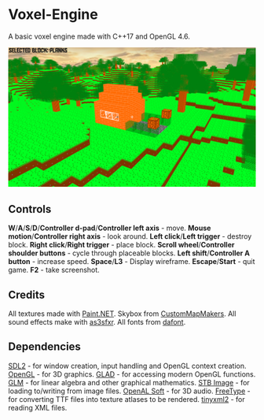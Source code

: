 # Voxel-Engine
 A basic voxel engine made with C++17 and OpenGL 4.6.

 ![Game of Life](build/screenshots/screenshot_15826877922924566.png)

## Controls
 **W**/**A**/**S**/**D**/**Controller d-pad**/**Controller left axis** - move.
 **Mouse motion**/**Controller right axis** - look around.
 **Left click**/**Left trigger** - destroy block.
 **Right click**/**Right trigger** - place block.
 **Scroll wheel**/**Controller shoulder buttons** - cycle through placeable blocks.
 **Left shift**/**Controller A button** - increase speed.
 **Space**/**L3** - Display wireframe.
 **Escape**/**Start** - quit game.
 **F2** - take screenshot.

 ## Credits
 All textures made with [Paint.NET](https://www.getpaint.net/).
	Skybox from [CustomMapMakers](http://www.custommapmakers.org/skyboxes.php).
 All sound effects make with [as3sfxr](https://www.superflashbros.net/as3sfxr/).
 All fonts from [dafont](https://www.dafont.com/aldo-the-apache.font).

 ## Dependencies
 [SDL2](https://www.libsdl.org/index.php) - for window creation, input handling and OpenGL context creation.
 [OpenGL](https://www.opengl.org/) - for 3D graphics.
 [GLAD](https://glad.dav1d.de/) - for accessing modern OpenGL functions.
 [GLM](https://glm.g-truc.net/0.9.9/index.html) - for linear algebra and other graphical mathematics.
 [STB Image](https://github.com/nothings/stb) - for loading to/writing from image files.
 [OpenAL Soft](https://github.com/kcat/openal-soft) - for 3D audio.
 [FreeType](https://www.freetype.org/) - for converting TTF files into texture atlases to be rendered.
 [tinyxml2](https://github.com/leethomason/tinyxml2) - for reading XML files.